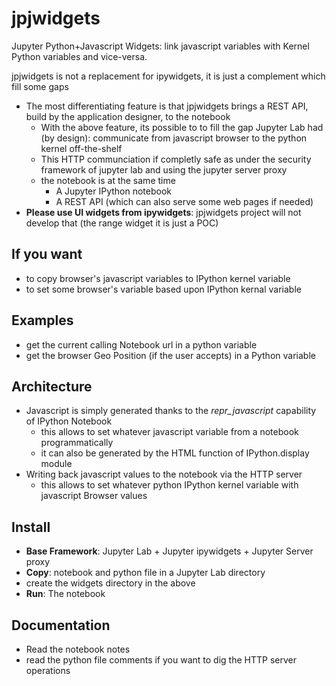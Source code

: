 # jpjwidgets
Jupyter Python+Javascript Widgets: link javascript variables with Kernel Python variables and vice-versa.

jpjwidgets is not a replacement for ipywidgets, it is just a complement which fill some gaps

  * The most differentiating feature is that jpjwidgets brings a REST API, build by the application designer, to the notebook
      * With the above feature, its possible to to fill the gap Jupyter Lab had (by design): communicate from javascript browser to the python kernel off-the-shelf
      * This HTTP communciation if completly safe as under the security framework of jupyter lab and using the jupyter server proxy
      * the notebook is at the same time
        * A Jupyter IPython notebook
        * A REST API (which can also serve some web pages if needed)
  * **Please use UI widgets from ipywidgets**: jpjwidgets project will not develop that (the range widget it is just a POC)

## If you want

* to copy browser's javascript variables to IPython kernel variable
* to set some browser's variable based upon IPython kernal variable

## Examples

* get the current calling Notebook url in a python variable
* get the browser Geo Position (if the user accepts) in a Python variable

## Architecture

* Javascript is simply generated thanks to the _repr_javascript_ capability of IPython Notebook
   * this allows to set whatever javascript variable from a notebook programmatically
   * it can also be generated by the HTML function of IPython.display module
* Writing back javascript values to the notebook via the HTTP server
   * this allows to set whatever python IPython kernel variable with javascript Browser values

## Install

* **Base Framework**: Jupyter Lab + Jupyter ipywidgets + Jupyter Server proxy
* **Copy**: notebook and python file in a Jupyter Lab directory
* create the widgets directory in the above
* **Run**: The notebook

## Documentation

* Read the notebook notes
* read the python file comments if you want to dig the HTTP server operations

